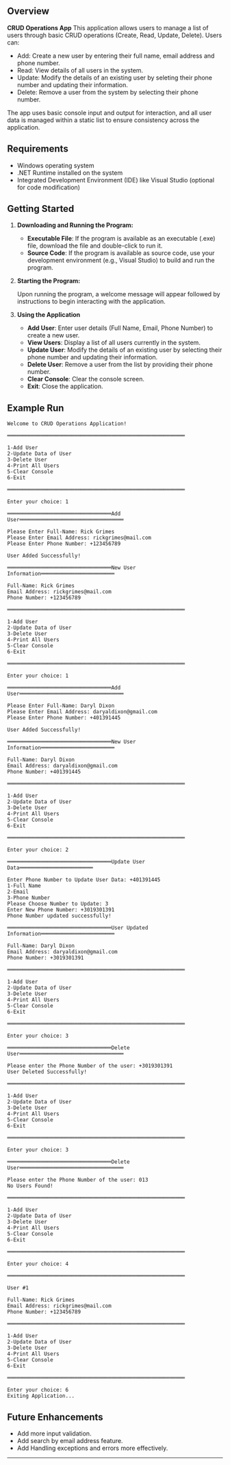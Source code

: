 ﻿<!--### User Documentation for Quiz App-->

## Overview

**CRUD Operations App** This application allows users to manage a list of users through basic CRUD operations (Create, Read, Update, Delete). Users can:
 - Add: Create a new user by entering their full name, email address and phone number.
 - Read: View details of all users in the system.
 - Update: Modify the details of an existing user by seleting their phone number and updating their information.
 - Delete: Remove a user from the system by selecting their phone number.

 The app uses basic console input and output for interaction, and all user data is managed within a static list to ensure consistency across the application.

## Requirements

- Windows operating system
- .NET Runtime installed on the system
- Integrated Development Environment (IDE) like Visual Studio (optional for code modification)

## Getting Started

1. **Downloading and Running the Program:**

   - <b>Executable File</b>: If the program is available as an executable (.exe) file, download the file and double-click to run it.
   - <b>Source Code</b>: If the program is available as source code, use your development environment (e.g., Visual Studio) to build and run the program.

2. **Starting the Program:**

   Upon running the program, a welcome message will appear followed by instructions to begin interacting with the application.

3. **Using the Application**

    - <b>Add User</b>: Enter user details (Full Name, Email, Phone Number) to create a new user.
    - <b>View Users</b>: Display a list of all users currently in the system.
    - <b>Update User</b>: Modify the details of an existing user by selecting their phone number and updating their information.
    - <b>Delete User</b>: Remove a user from the list by providing their phone number.
    - <b>Clear Console</b>: Clear the console screen.
    - <b>Exit</b>: Close the application.


## Example Run

```
Welcome to CRUD Operations Application!

══════════════════════════════════════════════════════════

1-Add User
2-Update Data of User
3-Delete User
4-Print All Users
5-Clear Console
6-Exit

══════════════════════════════════════════════════════════

Enter your choice: 1

══════════════════════════════════Add User══════════════════════════════════

Please Enter Full-Name: Rick Grimes
Please Enter Email Address: rickgrimes@mail.com
Please Enter Phone Number: +123456789

User Added Successfully!

══════════════════════════════════New User Information════════════════════════

Full-Name: Rick Grimes
Email Address: rickgrimes@mail.com
Phone Number: +123456789

══════════════════════════════════════════════════════════

1-Add User
2-Update Data of User
3-Delete User
4-Print All Users
5-Clear Console
6-Exit

══════════════════════════════════════════════════════════

Enter your choice: 1

══════════════════════════════════Add User══════════════════════════════════

Please Enter Full-Name: Daryl Dixon
Please Enter Email Address: daryaldixon@gmail.com
Please Enter Phone Number: +401391445

User Added Successfully!

══════════════════════════════════New User Information════════════════════════

Full-Name: Daryl Dixon
Email Address: daryaldixon@gmail.com
Phone Number: +401391445

══════════════════════════════════════════════════════════

1-Add User
2-Update Data of User
3-Delete User
4-Print All Users
5-Clear Console
6-Exit

══════════════════════════════════════════════════════════

Enter your choice: 2

══════════════════════════════════Update User Data════════════════════════

Enter Phone Number to Update User Data: +401391445
1-Full Name
2-Email
3-Phone Number
Please Choose Number to Update: 3
Enter New Phone Number: +3019301391
Phone Number updated successfully!

══════════════════════════════════User Updated Information════════════════════════

Full-Name: Daryl Dixon
Email Address: daryaldixon@gmail.com
Phone Number: +3019301391

══════════════════════════════════════════════════════════

1-Add User
2-Update Data of User
3-Delete User
4-Print All Users
5-Clear Console
6-Exit

══════════════════════════════════════════════════════════

Enter your choice: 3

══════════════════════════════════Delete User══════════════════════════════════

Please enter the Phone Number of the user: +3019301391
User Deleted Successfully!

══════════════════════════════════════════════════════════

1-Add User
2-Update Data of User
3-Delete User
4-Print All Users
5-Clear Console
6-Exit

══════════════════════════════════════════════════════════

Enter your choice: 3

══════════════════════════════════Delete User══════════════════════════════════

Please enter the Phone Number of the user: 013
No Users Found!

══════════════════════════════════════════════════════════

1-Add User
2-Update Data of User
3-Delete User
4-Print All Users
5-Clear Console
6-Exit

══════════════════════════════════════════════════════════

Enter your choice: 4

══════════════════════════════════════════════════════════

User #1

Full-Name: Rick Grimes
Email Address: rickgrimes@mail.com
Phone Number: +123456789

══════════════════════════════════════════════════════════

1-Add User
2-Update Data of User
3-Delete User
4-Print All Users
5-Clear Console
6-Exit

══════════════════════════════════════════════════════════

Enter your choice: 6
Exiting Application...
```


## Future Enhancements

- Add more input validation.
- Add search by email address feature.
- Add Handling exceptions and errors more effectively.

---
